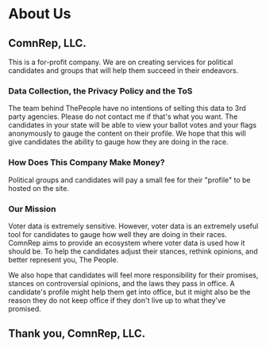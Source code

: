 # About Us

## ComnRep, LLC.
This is a for-profit company. We are on creating services for political candidates and groups that will help them succeed in their endeavors. 

### Data Collection, the Privacy Policy and the ToS
The team behind ThePeople have no intentions of selling this data to 3rd party agencies. Please do not contact me if that's what you want. 
The candidates in your state will be able to view your ballot votes and your flags anonymously to gauge the content on their profile. We hope that this will give candidates the ability to gauge how they are doing in the race.

### How Does This Company Make Money?
Political groups and candidates will pay a small fee for their "profile" to be hosted on the site.

### Our Mission
Voter data is extremely sensitive. However, voter data is an extremely useful tool for candidates to gauge how well they are doing in their races. ComnRep aims to provide an ecosystem where voter data is used how it should be. To help the candidates adjust their stances, rethink opinions, and better represent you, The People. 

We also hope that candidates will feel more responsibility for their promises, stances on controversial opinions, and the laws they pass in office. A candidate's profile might help them get into office, but it might also be the reason they do not keep office if they don't live up to what they've promised.

## Thank you, ComnRep, LLC.
